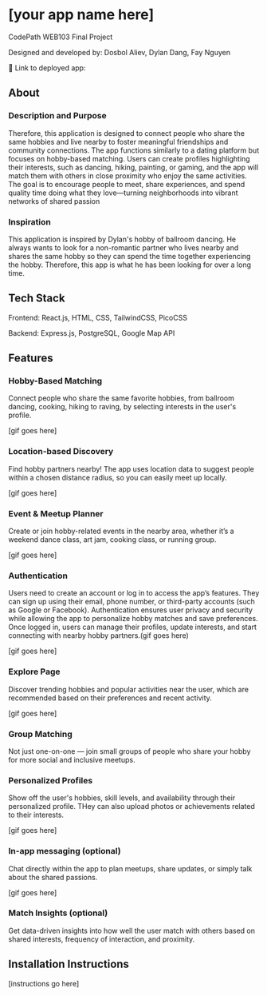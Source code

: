 # [your app name here]

CodePath WEB103 Final Project

Designed and developed by: Dosbol Aliev, Dylan Dang, Fay Nguyen

🔗 Link to deployed app:

## About

### Description and Purpose

Therefore, this application is designed to connect people who share the same hobbies and live nearby to foster meaningful friendships and community connections. The app functions similarly to a dating platform but focuses on hobby-based matching. Users can create profiles highlighting their interests, such as dancing, hiking, painting, or gaming, and the app will match them with others in close proximity who enjoy the same activities. The goal is to encourage people to meet, share experiences, and spend quality time doing what they love—turning neighborhoods into vibrant networks of shared passion

### Inspiration

This application is inspired by Dylan's hobby of ballroom dancing. He always wants to look for a non-romantic partner who lives nearby and shares the same hobby so they can spend the time together experiencing the hobby. Therefore, this app is what he has been looking for over a long time.

## Tech Stack

Frontend: React.js, HTML, CSS, TailwindCSS, PicoCSS

Backend: Express.js, PostgreSQL, Google Map API

## Features

### Hobby-Based Matching

Connect people who share the same favorite hobbies, from ballroom dancing, cooking, hiking to raving, by selecting interests in the user's profile.

[gif goes here]

### Location-based Discovery

Find hobby partners nearby! The app uses location data to suggest people within a chosen distance radius, so you can easily meet up locally.

[gif goes here]

### Event & Meetup Planner

Create or join hobby-related events in the nearby area, whether it’s a weekend dance class, art jam, cooking class, or running group.

[gif goes here]

### Authentication

Users need to create an account or log in to access the app’s features. They can sign up using their email, phone number, or third-party accounts (such as Google or Facebook). Authentication ensures user privacy and security while allowing the app to personalize hobby matches and save preferences. Once logged in, users can manage their profiles, update interests, and start connecting with nearby hobby partners.(gif goes here)

[gif goes here]

###  Explore Page

Discover trending hobbies and popular activities near the user, which are recommended based on their preferences and recent activity.

[gif goes here]

### Group Matching

Not just one-on-one — join small groups of people who share your hobby for more social and inclusive meetups.

### Personalized Profiles

Show off the user's hobbies, skill levels, and availability through their personalized profile. THey can also upload photos or achievements related to their interests.

[gif goes here]

### In-app messaging (optional)

Chat directly within the app to plan meetups, share updates, or simply talk about the shared passions.

[gif goes here]

### Match Insights (optional)

Get data-driven insights into how well the user match with others based on shared interests, frequency of interaction, and proximity.

## Installation Instructions

[instructions go here]
